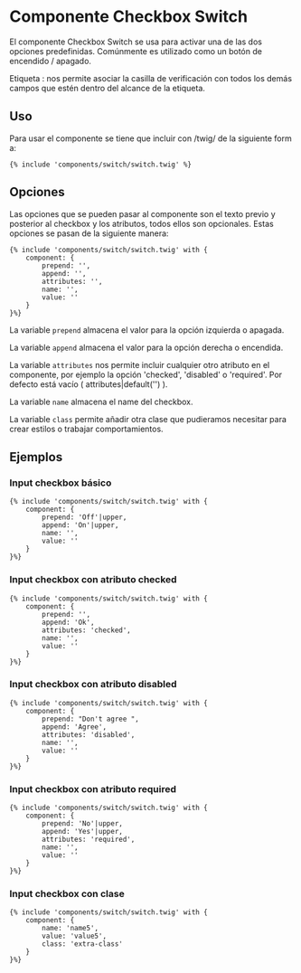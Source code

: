 # Componente Checkbox Switch

El componente Checkbox Switch se usa para activar una de las dos opciones predefinidas. Comúnmente es utilizado como un botón de encendido / apagado.

Etiqueta <label>:  nos permite asociar la casilla de verificación con todos los demás campos que estén dentro del alcance de la etiqueta.

## Uso

Para usar el componente se tiene que incluir con /twig/ de la siguiente forma:
```
{% include 'components/switch/switch.twig' %}
```

## Opciones

Las opciones que se pueden pasar al componente son el texto previo y posterior al checkbox y los atributos, todos ellos son opcionales. Estas opciones se pasan de la siguiente manera:

```twig
{% include 'components/switch/switch.twig' with {
    component: {
        prepend: '',
        append: '',
        attributes: '',
        name: '',
        value: ''
    }
}%}
```

La variable `prepend` almacena el valor para la opción izquierda o apagada.

La variable `append` almacena el valor para la opción derecha o encendida.

La variable `attributes` nos permite incluir cualquier otro atributo en el componente, por ejemplo la opción 'checked', 'disabled' o 'required'. Por defecto está vacío ( attributes|default('') ).

La variable `name` almacena el name del checkbox.

La variable `class` permite añadir otra clase que pudieramos necesitar para crear estilos o trabajar comportamientos.

## Ejemplos

### Input checkbox básico

```twig
{% include 'components/switch/switch.twig' with {
    component: {
        prepend: 'Off'|upper,
        append: 'On'|upper,
        name: '',
        value: ''
    }
}%}
```

### Input checkbox con atributo checked

```twig
{% include 'components/switch/switch.twig' with {
    component: {
        prepend: '',
        append: 'Ok',
        attributes: 'checked',
        name: '',
        value: ''
    }
}%}
```

### Input checkbox con atributo disabled

```twig
{% include 'components/switch/switch.twig' with {
    component: {
        prepend: "Don't agree ",
        append: 'Agree',
        attributes: 'disabled',
        name: '',
        value: ''
    }
}%}
```

### Input checkbox con atributo required

```twig
{% include 'components/switch/switch.twig' with {
    component: {
        prepend: 'No'|upper,
        append: 'Yes'|upper,
        attributes: 'required',
        name: '',
        value: ''
    }
}%}
```

### Input checkbox con clase

```twig
{% include 'components/switch/switch.twig' with {
    component: {
        name: 'name5',
        value: 'value5',
        class: 'extra-class'
    }
}%}
```
